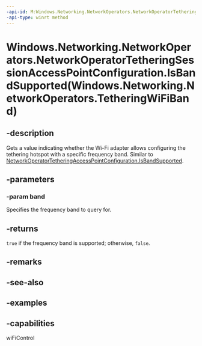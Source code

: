 ```yaml
---
-api-id: M:Windows.Networking.NetworkOperators.NetworkOperatorTetheringSessionAccessPointConfiguration.IsBandSupported(Windows.Networking.NetworkOperators.TetheringWiFiBand)
-api-type: winrt method
---
```


# Windows.Networking.NetworkOperators.NetworkOperatorTetheringSessionAccessPointConfiguration.IsBandSupported(Windows.Networking.NetworkOperators.TetheringWiFiBand)

<!--
public bool IsBandSupported (Windows.Networking.NetworkOperators.TetheringWiFiBand band);
-->


## -description

Gets a value indicating whether the Wi-Fi adapter allows configuring the tethering hotspot with a specific frequency band. Similar to [NetworkOperatorTetheringAccessPointConfiguration.IsBandSupported](./networkoperatortetheringaccesspointconfiguration_isbandsupported_675204954.md).

## -parameters

### -param band

Specifies the frequency band to query for.

## -returns

`true` if the frequency band is supported; otherwise, `false`.

## -remarks

## -see-also

## -examples

## -capabilities
wiFiControl
